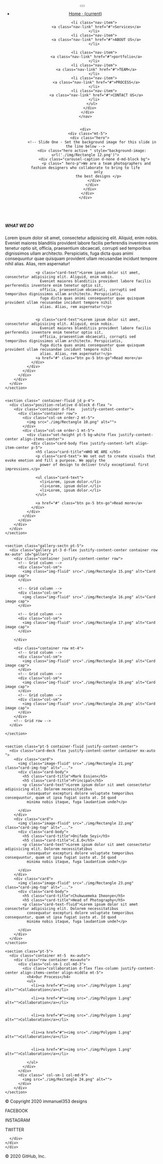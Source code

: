  
<!doctype html>
<html lang="en">

<head>
  <!-- Required meta tags -->
  <meta charset="utf-8">
  <meta name="viewport" content="width=device-width, initial-scale=1, shrink-to-fit=no">

  <!-- Bootstrap CSS -->
  <link rel="stylesheet" href="https://stackpath.bootstrapcdn.com/bootstrap/4.5.0/css/bootstrap.min.css"
    integrity="sha384-9aIt2nRpC12Uk9gS9baDl411NQApFmC26EwAOH8WgZl5MYYxFfc+NcPb1dKGj7Sk" crossorigin="anonymous">
  <link rel="stylesheet" href="./css/style.css">

  <title>Hello, world!</title>
</head>

<body>
  <header>
    <nav class="navbar navbar-expand-lg navbar-dark fixed-top">
      <div class="container-fluid">
        <a class="navbar-brand" href="#"><img src="./img/Group 2.png" alt=""></a>
        <button class="navbar-toggler" type="button" data-toggle="collapse" data-target="#navbarResponsive"
          aria-controls="navbarResponsive" aria-expanded="false" aria-label="Toggle navigation">
          <span class="navbar-toggler-icon"></span>
        </button>
        <div class="collapse navbar-collapse" id="navbarResponsive">
          <ul class="navbar-nav ml-auto">
            <li class="nav-item active text-black">
              <a class="nav-link" href="#">Home <span class="span">&#183;</span>
                <span class="sr-only">(current)</span>
              </a>
            </li>

            <li class="nav-item">
              <a class="nav-link" href="#">Services</a>
            </li>
            <li class="nav-item">
              <a class="nav-link" href="#">ABOUT US</a>
            </li>

            <li class="nav-item">
              <a class="nav-link" href="#">portfolio</a>
            </li>
            <li class="nav-item">
              <a class="nav-link" href="#">TEAM</a>
            </li>
            <li class="nav-item">
              <a class="nav-link" href="#">PROCESS</a>
            </li>
            <li class="nav-item">
              <a class="nav-link" href="#">CONTACT US</a>
            </li>
          </ul>
        </div>
      </div>
    </nav>


    <div>
      <div class="mt-5">
        <div class="hero">
          <!-- Slide One - Set the background image for this slide in the line below -->
          <div class="hero active " style="background-image: url('./img/Rectangle 12.png')">
            <div class="carousel-caption d-none d-md-block bg">
              <p class=" hero-p">We are a team photographers and fashion designers who collaborate to bring to life
                only
                the best designs </p>
            </div>
          </div>
        </div>
      </div>
    </div>

  </header>

  <main>
    <section class=" container-fluid jd p-4">
      <div class="position-relative d-block d-flex">
        <div class="container d-flex justify-items-center">
          <div class="container row">
            <div class="col-sm mt-5">
              <img src="./img/Rectangle 9.png" alt="">
            </div>
            <div class="col-sm mt-5">
              <div class="card">
                <div class="card-body p-5">
                  <h5 class="card-title"> WHAT WE DO </h5>
                  <p class="card-text">Lorem ipsum dolor sit amet, consectetur adipisicing elit. Aliquid, enim nobis.
                    Eveniet maiores blanditiis provident labore facilis perferendis inventore enim tenetur optio sit,
                    officia, praesentium obcaecati, corrupti sed temporibus dignissimos ullam architecto. Perspiciatis,
                    fuga dicta quas animi consequuntur quae quisquam provident ullam recusandae incidunt tempore nihil
                    alias. Alias, rem aspernatur!</p>

                  <p class="card-text">Lorem ipsum dolor sit amet, consectetur adipisicing elit. Aliquid, enim nobis.
                    Eveniet maiores blanditiis provident labore facilis perferendis inventore enim tenetur optio sit,
                    officia, praesentium obcaecati, corrupti sed temporibus dignissimos ullam architecto. Perspiciatis,
                    fuga dicta quas animi consequuntur quae quisquam provident ullam recusandae incidunt tempore nihil
                    alias. Alias, rem aspernatur!</p>


                  <p class="card-text">Lorem ipsum dolor sit amet, consectetur adipisicing elit. Aliquid, enim nobis.
                    Eveniet maiores blanditiis provident labore facilis perferendis inventore enim tenetur optio sit,
                    officia, praesentium obcaecati, corrupti sed temporibus dignissimos ullam architecto. Perspiciatis,
                    fuga dicta quas animi consequuntur quae quisquam provident ullam recusandae incidunt tempore nihil
                    alias. Alias, rem aspernatur!</p>
                  <a href="#" class="btn px-5 btn-go">Read more</a>
                </div>
              </div>
            </div>
          </div>
        </div>
      </div>
    </section>


    <section class=" container-fluid jd p-4">
      <div class="position-relative d-block d-flex ">
        <div class="container d-flex   justify-content-center">
          <div class="container row">
            <div class="col-sm order-2 mt-5">
              <img src="./img/Rectangle 10.png" alt="">
            </div>
            <div class="col-sm order-1 mt-5">
              <div class="set-height pt-5 bg-white flex justify-content-center align-items-center">
                <div class="card-body flex justify-content-left align-item-center p-5">
                  <h5 class="card-title">WHO WE ARE </h5>
                  <p class="card-text"> We set out to create visuals that evoke emotion and fill a purpose. We apply the
                    power of design to deliver truly exceptional first impressions.</p>

                  <ul class="card-text">
                    <li>Lorem, ipsum dolor.</li>
                    <li>Lorem, ipsum dolor.</li>
                    <li>Lorem, ipsum dolor.</li>
                  </ul>

                  <a href="#" class="btn px-5 btn-go">Read more</a>
                </div>
              </div>
            </div>
          </div>
        </div>
      </div>
    </section>


    <section class="gallery-sectn pt-5">
      <div class="gallery pt-3 d-flex justify-content-center container row mx-auto" id="gallery">
        <div class="container justify-content-center row">
          <!-- Grid column -->
          <div class="col-sm">
            <img class="img-fluid" src="./img/Rectangle 15.png" alt="Card image cap">
          </div>

          <!-- Grid column -->
          <div class="col-sm">
            <img class="img-fluid" src="./img/Rectangle 16.png" alt="Card image cap">
          </div>

          <!-- Grid column -->
          <div class="col-sm">
            <img class="img-fluid" src="./img/Rectangle 17.png" alt="Card image cap">
          </div>

        </div>

        <div class="container row mt-4">
          <!-- Grid column -->
          <div class="col-sm">
            <img class="img-fluid" src="./img/Rectangle 18.png" alt="Card image cap">
          </div>
          <!-- Grid column -->
          <div class="col-sm">
            <img class="img-fluid" src="./img/Rectangle 19.png" alt="Card image cap">
          </div>
          <!-- Grid column -->
          <div class="col-sm">
            <img class="img-fluid" src="./img/Rectangle 20.png" alt="Card image cap">
          </div>
        </div>
        <!-- Grid row -->
      </div>

    </section>


    <section class="pt-5 container-fluid justify-content-center">
      <div class="card-deck flex justify-content-center container mx-auto ">
        <div class="card">
          <img class="image-fluid" src="./img/Rectangle 21.png" class="card-img-top" alt="...">
          <div class="card-body">
            <h5 class="card-title">Mark Essien</h5>
            <h5 class="card-title">Principal</h5>
            <p class="card-text">Lorem ipsum dolor sit amet consectetur adipisicing elit. Dolorem necessitatibus
              consequatur excepturi dolore voluptate temporibus consequuntur, quam ut ipsa fugiat iusto at. Id quod
              minima nobis itaque, fuga laudantium unde?</p>

          </div>
        </div>
        <div class="card">
          <img class="image-fluid" src="./img/Rectangle 22.png" class="card-img-top" alt="...">
          <div class="card-body">
            <h5 class="card-title">Onifade Seyi</h5>
            <h5 class="card-title">C.E.O</h5>
            <p class="card-text">Lorem ipsum dolor sit amet consectetur adipisicing elit. Dolorem necessitatibus
              consequatur excepturi dolore voluptate temporibus consequuntur, quam ut ipsa fugiat iusto at. Id quod
              minima nobis itaque, fuga laudantium unde?</p>

          </div>
        </div>
        <div class="card">
          <img class="image-fluid" src="./img/Rectangle 23.png" class="card-img-top" alt="...">
          <div class="card-body">
            <h5 class="card-title">Chukwuemeka Iheonye</h5>
            <h5 class="card-title">Head of Photography</h5>
            <p class="card-text-fluid">Lorem ipsum dolor sit amet consectetur adipisicing elit. Dolorem necessitatibus
              consequatur excepturi dolore voluptate temporibus consequuntur, quam ut ipsa fugiat iusto at. Id quod
              minima nobis itaque, fuga laudantium unde?</p>

          </div>
        </div>
      </div>
    </section>

    <section class="pt-5">
      <div class="container mt-5  mx-auto">
        <div class="row container mx=auto">
          <div class="col-sm-1 col-md-3">
            <div class="collaboration d-flex flex-column justify-content-center align-items-center align-middle mt-5">
              <h4>Our Process</h4>
              <ul>
                <li><a href="#"><img src="./img/Polygon 1.png" alt="">Collaboration</a></li>

                <li><a href="#"><img src="./img/Polygon 1.png" alt="">Collaboration</a></li>


                <li><a href="#"><img src="./img/Polygon 1.png" alt="">Collaboration</a></li>


                <li><a href="#"><img src="./img/Polygon 1.png" alt="">Collaboration</a></li>


                <li><a href="#"><img src="./img/Polygon 1.png" alt="">Collaboration</a></li>

              </ul>
            </div>
          </div>
          <div class=" col-sm-1 col-md-9">
            <img src="./img/Rectangle 24.png" alt="">
          </div>
        </div>
    </section>
  </main>

  <footer class="bg-dark text-white p-4">
    <div class="container">
     <div class="row ">
      <div class="col-lg-8">
        <p> © Copyright 2020 immanuel353 designs</p>
      </div>
      <div class="col-lg-4">
        <p>FACEBOOK</p>
        <p>INSTAGRAM</p>
        <p>TWITTER</p>

      </div>
    </div>
    </div>
   


  </footer>



  <!-- Optional JavaScript -->
  <!-- jQuery first, then Popper.js, then Bootstrap JS -->
  <script src="https://code.jquery.com/jquery-3.5.1.slim.min.js"
    integrity="sha384-DfXdz2htPH0lsSSs5nCTpuj/zy4C+OGpamoFVy38MVBnE+IbbVYUew+OrCXaRkfj" crossorigin="anonymous">
    </script>
  <script src="https://cdn.jsdelivr.net/npm/popper.js@1.16.0/dist/umd/popper.min.js"
    integrity="sha384-Q6E9RHvbIyZFJoft+2mJbHaEWldlvI9IOYy5n3zV9zzTtmI3UksdQRVvoxMfooAo" crossorigin="anonymous">
    </script>
  <script src="https://stackpath.bootstrapcdn.com/bootstrap/4.5.0/js/bootstrap.min.js"
    integrity="sha384-OgVRvuATP1z7JjHLkuOU7Xw704+h835Lr+6QL9UvYjZE3Ipu6Tp75j7Bh/kR0JKI" crossorigin="anonymous">
    </script>
</body>

</html>
© 2020 GitHub, Inc.
